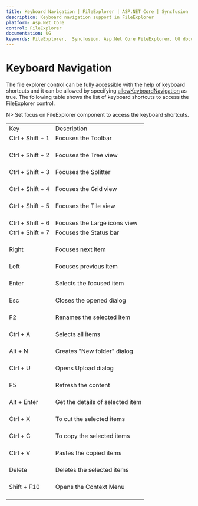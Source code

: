 ```yaml
---
title: Keyboard Navigation | FileExplorer | ASP.NET Core | Syncfusion
description: Keyboard navigation support in FileExplorer
platform: Asp.Net Core
control: FileExplorer
documentation: UG
keywords: FileExplorer,  Syncfusion, Asp.Net Core FileExplorer, UG document, Keyboard navigation
---
```

# Keyboard Navigation

The file explorer control can be fully accessible with the help of keyboard shortcuts and it can be allowed by specifying [allowKeyboardNavigation](https://help.syncfusion.com/api/js/ejfileexplorer#members:allowkeyboardnavigation) as true. The following table shows the list of keyboard shortcuts to access the FileExplorer control.


N> Set focus on FileExplorer component to access the keyboard shortcuts.

<table>
<tr>
<td>
Key
</td>
<td>
Description
</td>
</tr>
<tr>
<td>
Ctrl + Shift + 1<br/><br/></td>
<td>
Focuses the Toolbar<br/><br/></td>
</tr>
<tr>
<td>
Ctrl + Shift + 2<br/><br/></td>
<td>
Focuses the Tree view<br/><br/></td>
</tr>
<tr>
<td>
Ctrl + Shift + 3<br/><br/></td>
<td>
Focuses the Splitter<br/><br/></td>
</tr>
<tr>
<td>
Ctrl + Shift + 4<br/><br/></td>
<td>
Focuses the Grid view<br/><br/></td>
</tr>
<tr>
<td>
Ctrl + Shift + 5<br/><br/></td>
<td>
Focuses the Tile view<br/><br/></td>
</tr>
<tr>
<td>
Ctrl + Shift + 6
</td>
<td>
Focuses the Large icons view

</td>
</tr>
<tr>
<td>
Ctrl + Shift + 7<br/><br/></td>
<td>
Focuses the Status bar<br/><br/></td>
</tr>
<tr>
<td>
Right<br/><br/></td>
<td>
Focuses next item<br/><br/></td>
</tr>
<tr>
<td>
Left<br/><br/></td>
<td>
Focuses previous item<br/><br/></td>
</tr>
<tr>
<td>
Enter<br/><br/></td>
<td>
Selects the focused item<br/><br/></td>
</tr>
<tr>
<td>
Esc<br/><br/></td>
<td>
Closes the opened dialog<br/><br/></td>
</tr>
<tr>
<td>
F2<br/><br/></td>
<td>
Renames the selected item<br/><br/></td>
</tr>
<tr>
<td>
Ctrl + A<br/><br/></td>
<td>
Selects all items<br/><br/></td>
</tr>
<tr>
<td>
Alt + N<br/><br/></td>
<td>
Creates "New folder" dialog<br/><br/></td>
</tr>
<tr>
<td>
Ctrl + U<br/><br/></td>
<td>
Opens Upload dialog<br/><br/></td>
</tr>
<tr>
<td>
F5<br/><br/></td>
<td>
Refresh the content<br/><br/></td>
</tr>
<tr>
<td>
Alt + Enter<br/><br/></td>
<td>
Get the details of selected item<br/><br/></td>
</tr>
<tr>
<td>
Ctrl + X<br/><br/></td>
<td>
To cut the selected items<br/><br/></td>
</tr>
<tr>
<td>
Ctrl + C<br/><br/></td>
<td>
To copy the selected items<br/><br/></td>
</tr>
<tr>
<td>
Ctrl + V<br/><br/></td>
<td>
Pastes the copied items<br/><br/></td>
</tr>
<tr>
<td>
Delete<br/><br/></td>
<td>
Deletes the selected items<br/><br/></td>
</tr>
<tr>
<td>
Shift + F10<br/><br/></td>
<td>
Opens the Context Menu<br/><br/></td>
</tr>
</table>
